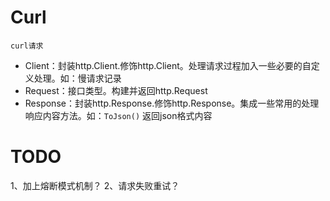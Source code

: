 # Curl 
    curl请求
    
     
* Client：封装http.Client.修饰http.Client。处理请求过程加入一些必要的自定义处理。如：慢请求记录
* Request：接口类型。构建并返回http.Request
* Response：封装http.Response.修饰http.Response。集成一些常用的处理响应内容方法。如：`ToJson()` 返回json格式内容

# TODO
1、加上熔断模式机制？
2、请求失败重试？
